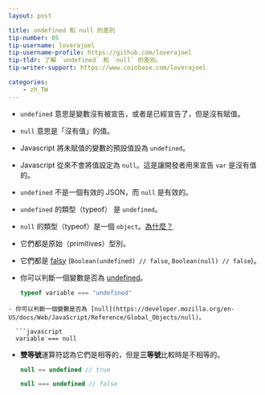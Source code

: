```yaml
---
layout: post

title: undefined 和 null 的差別
tip-number: 05
tip-username: loverajoel
tip-username-profile: https://github.com/loverajoel
tip-tldr: 了解 `undefined` 和 `null` 的差別。
tip-writer-support: https://www.coinbase.com/loverajoel

categories:
    - zh_TW
---
```


- `undefined` 意思是變數沒有被宣告，或者是已經宣告了，但是沒有賦值。
- `null` 意思是「沒有值」的值。
- Javascript 將未賦值的變數的預設值設為 `undefined`。
- Javascript 從來不會將值設定為 `null`。這是讓開發者用來宣告 `var` 是沒有值的。
- `undefined` 不是一個有效的 JSON，而 `null` 是有效的。
- `undefined` 的類型（typeof） 是 `undefined`。
- `null` 的類型（typeof）是一個 `object`。[為什麼？](http://www.2ality.com/2013/10/typeof-null.html)
- 它們都是原始（primitives）型別。
- 它們都是 [falsy](https://developer.mozilla.org/en-US/docs/Glossary/Falsy)
  (`Boolean(undefined) // false`, `Boolean(null) // false`)。
- 你可以判斷一個變數是否為 [undefined](https://developer.mozilla.org/en-US/docs/Web/JavaScript/Reference/Global_Objects/undefined)。

  ```javascript
  typeof variable === "undefined"
```
- 你可以判斷一個變數是否為 [null](https://developer.mozilla.org/en-US/docs/Web/JavaScript/Reference/Global_Objects/null)。

  ```javascript
  variable === null
```
- **雙等號**運算符認為它們是相等的，但是**三等號**比較時是不相等的。

  ```javascript
  null == undefined // true

  null === undefined // false
```
